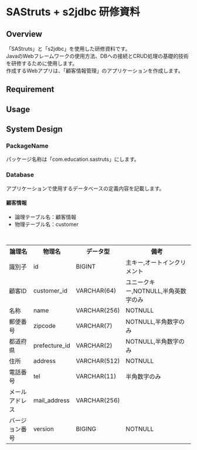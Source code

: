 # SAStruts + s2jdbc 研修資料

## Overview

「SAStruts」と「s2jdbc」を使用した研修資料です。  
JavaのWebフレームワークの使用方法、DBへの接続とCRUD処理の基礎的技術を研修するために使用します。  
作成するWebアプリは、「顧客情報管理」のアプリケーションを作成します。  

## Requirement

## Usage

## System Design

### PackageName

パッケージ名称は「com.education.sastruts」にします。

### Database

アプリケーションで使用するデータベースの定義内容を記載します。

#### 顧客情報

* 論理テーブル名：顧客情報
* 物理テーブル名：customer

<table>
  <tr>
    <th>論理名</th>
    <th>物理名</th>
    <th>データ型</th>
    <th>備考</th>
  </tr>
  <tr>
    <td>識別子</td>
    <td>id</td>
    <td>BIGINT</td>
    <td>主キー,オートインクリメント</td>
  </tr>
  <tr>
    <td>顧客ID</td>
    <td>customer_id</td>
    <td>VARCHAR(64)</td>
    <td>ユニークキー,NOTNULL,半角英数字のみ</td>
  </tr>
  <tr>
    <td>名称</td>
    <td>name</td>
    <td>VARCHAR(256)</td>
    <td>NOTNULL</td>
  </tr>
  <tr>
    <td>郵便番号</td>
    <td>zipcode</td>
    <td>VARCHAR(7)</td>
    <td>NOTNULL,半角数字のみ</td>
  </tr> 
  <tr>
    <td>都道府県</td>
    <td>prefecture_id</td>
    <td>VARCHAR(2)</td>
    <td>NOTNULL,半角数字のみ</td>
  </tr> 
  <tr>
    <td>住所</td>
    <td>address</td>
    <td>VARCHAR(512)</td>
    <td>NOTNULL</td>
  </tr> 
  <tr>
    <td>電話番号</td>
    <td>tel</td>
    <td>VARCHAR(11)</td>
    <td>半角数字のみ</td>
  </tr> 
  <tr>
    <td>メールアドレス</td>
    <td>mail_address</td>
    <td>VARCHAR(256)</td>
    <td></td>
  </tr> 
  <tr>
    <td>バージョン番号</td>
    <td>version</td>
    <td>BIGING</td>
    <td>NOTNULL</td>
  </tr> 
</table>
